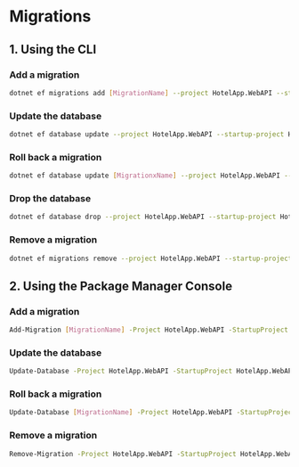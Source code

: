 # Migrations

## 1. Using the CLI

### Add a migration
```bash
dotnet ef migrations add [MigrationName] --project HotelApp.WebAPI --startup-project HotelApp.WebAPI --context HotelAppDbContext --output-dir Migrations
```

### Update the database
```bash
dotnet ef database update --project HotelApp.WebAPI --startup-project HotelApp.WebAPI --context HotelAppDbContext
```

### Roll back a migration
```bash
dotnet ef database update [MigrationxName] --project HotelApp.WebAPI --startup-project HotelApp.WebAPI --context HotelAppDbContext
```

### Drop the database
```bash
dotnet ef database drop --project HotelApp.WebAPI --startup-project HotelApp.WebAPI --context HotelAppDbContext
```

### Remove a migration
```bash
dotnet ef migrations remove --project HotelApp.WebAPI --startup-project HotelApp.WebAPI --context HotelAppDbContext
```

## 2. Using the Package Manager Console
### Add a migration
```bash
Add-Migration [MigrationName] -Project HotelApp.WebAPI -StartupProject HotelApp.WebAPI -Context HotelAppDbContext -OutputDir HotelApp.WebAPI/Migrations
```

### Update the database
```bash
Update-Database -Project HotelApp.WebAPI -StartupProject HotelApp.WebAPI -Context HotelAppDbContext
```

### Roll back a migration
```bash
Update-Database [MigrationName] -Project HotelApp.WebAPI -StartupProject HotelApp.WebAPI -Context HotelAppDbContext
```

### Remove a migration
```bash
Remove-Migration -Project HotelApp.WebAPI -StartupProject HotelApp.WebAPI -Context HotelAppDbContext
```